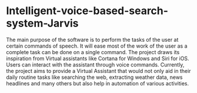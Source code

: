 # Intelligent-voice-based-search-system-Jarvis
The main purpose of the software is to perform the tasks of the user at certain commands of speech. It will ease most of the work of the user as a complete task can be done on a single command. The project draws its inspiration from Virtual assistants like Cortana for Windows and Siri for iOS. Users can interact with the assistant through voice commands. Currently, the project aims to provide a Virtual Assistant that would not only aid in their daily routine tasks like searching the web, extracting weather data, news headlines and many others but also help in automation of various activities.
